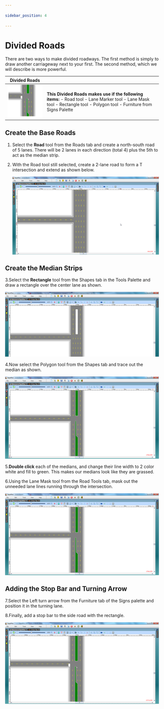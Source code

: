```yaml
---

sidebar_position: 4

---
```

# Divided Roads

There are two ways to make divided roadways. The first method is simply to draw another carriageway next to your first. The second method, which we will describe is more powerful.

|Divided Roads                                     |                    |
|--------------------------------------------------|--------------------|
|![Divided_roads_table](./assets/Divided_roads_table.png) | **This Divided Roads makes use if the following items:** - Road tool  - Lane Marker tool  - Lane Mask tool  - Rectangle tool  - Polygon tool  - Furniture from Signs Palette  |

## Create the Base Roads

1. Select the **Road** tool from the Roads tab and create a north-south road of 5 lanes. There will be 2 lanes in each direction (total 4) plus the 5th to act as the median strip.
2. With the Road tool still selected, create a 2-lane road to form a T intersection and extend as shown below.

    ![Divided_Roads_Intersection_steps_1_and_2](./assets/Divided_Roads_Intersection_steps_1_and_2.png)

## Create the Median Strips

3.Select the **Rectangle** tool from the Shapes tab in the Tools Palette and draw a rectangle over the center lane as shown.

   ![Divided_Roads_Intersection_step_3](./assets/Divided_Roads_Intersection_step_3.png)

4.Now select the Polygon tool from the Shapes tab and trace out the median as shown.

   ![Divided_Roads_Intersection_step_](./assets/Divided_Roads_Intersection_step_.png)

5.**Double click** each of the medians, and change their line width to 2 color white and fill to green. This makes our medians look like they are grassed.

6.Using the Lane Mask tool from the Road Tools tab, mask out the unneeded lane lines running through the intersection.

   ![Divided_Roads_Intersection_steps_5_and_6](./assets/Divided_Roads_Intersection_steps_5_and_6.png)

## Adding the Stop Bar and Turning Arrow

7.Select the Left turn arrow from the Furniture tab of the Signs palette and position it in the turning lane.

8.Finally, add a stop bar to the side road with the rectangle.

   ![Divided_Roads_Intersection_steps_7_and_8](./assets/Divided_Roads_Intersection_steps_7_and_8.png)
